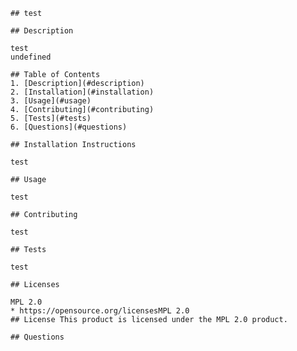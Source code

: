 
    ## test

    ## Description

    test
    undefined

    ## Table of Contents
    1. [Description](#description)
    2. [Installation](#installation)
    3. [Usage](#usage)
    4. [Contributing](#contributing)
    5. [Tests](#tests)
    6. [Questions](#questions)

    ## Installation Instructions

    test

    ## Usage

    test

    ## Contributing

    test

    ## Tests

    test

    ## Licenses

    MPL 2.0
    * https://opensource.org/licensesMPL 2.0
    ## License This product is licensed under the MPL 2.0 product.

    ## Questions


    